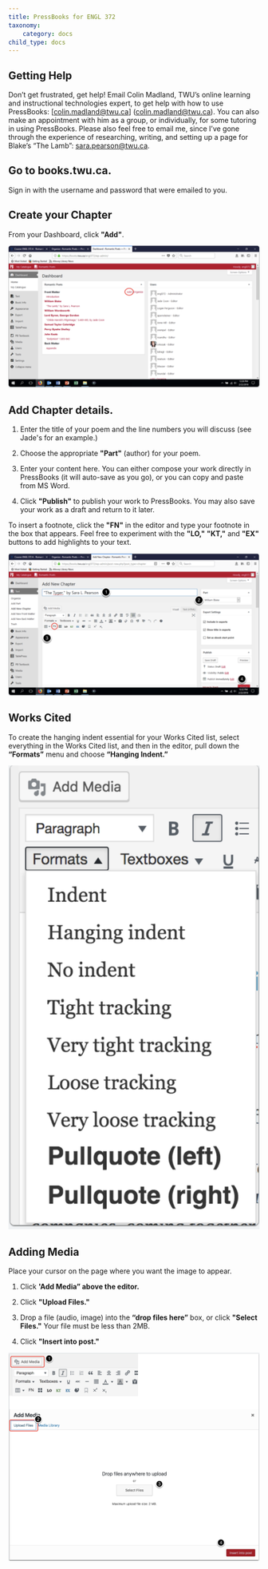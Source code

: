 ```yaml
---
title: PressBooks for ENGL 372
taxonomy:
    category: docs
child_type: docs
---
```

## Getting Help
Don’t get frustrated, get help! Email Colin Madland, TWU’s online learning and instructional technologies expert, to get help with how to use PressBooks: [colin.madland@twu.ca] (colin.madland@twu.ca). You can also make an appointment with him as a group, or individually, for some tutoring in using PressBooks. Please also feel free to email me, since I’ve gone through the experience of researching, writing, and setting up a page for Blake’s “The Lamb”: sara.pearson@twu.ca.

## Go to books.twu.ca.
Sign in with the username and password that were emailed to you.

## Create your Chapter
From your Dashboard, click **"Add"**.

![](pressbooks_dashboard.png)

## Add Chapter details.

1. Enter the title of your poem and the line numbers you will discuss (see Jade's for an example.)

2. Choose the appropriate **"Part"** (author) for your poem.

3. Enter your content here. You can either compose your work directly in PressBooks (it will auto-save as you go), or you can copy and paste from MS Word.

4. Click **"Publish"** to publish your work to PressBooks. You may also save your work as a draft and return to it later.

To insert a footnote, click the **"FN"** in the editor and type your footnote in the box that appears. Feel free to experiment with the **"LO,"** **"KT,"** and **"EX"** buttons to add highlights to your text.

![](pressbooks_chapter.png)

## Works Cited

To create the hanging indent essential for your Works Cited list, select everything in the Works Cited list, and then in the editor, pull down the **“Formats”** menu and choose **“Hanging Indent.”**

![](pressbooks_media.png)

## Adding Media

Place your cursor on the page where you want the image to appear.

1. Click **'Add Media” above the editor.**

2. Click **"Upload Files."**

3. Drop a file (audio, image) into the **“drop files here”** box, or click **"Select Files."** Your file must be less than 2MB.

4. Click **"Insert into post."**

![](pressbooks_media2.png)
